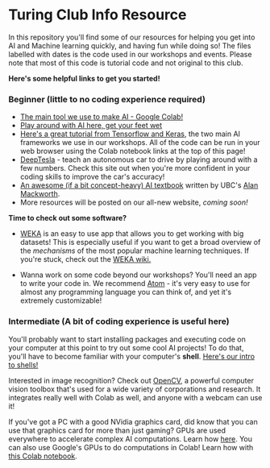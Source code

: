 # Turing Club Info Resource

In this repository you'll find some of our resources for helping you get into AI and Machine learning quickly, and having fun while doing so! The files labelled with dates is the code used in our workshops and events. Please note that most of this code is tutorial code and not original to this club.

**Here's some helpful links to get you started!**

### Beginner (little to no coding experience required)
- [The main tool we use to make AI - Google Colab!](https://colab.research.google.com/)
- [Play around with AI here, get your feet wet](https://experiments.withgoogle.com/ai)
- [Here's a great tutorial from Tensorflow and Keras](https://www.tensorflow.org/guide/keras), the two main AI frameworks we use in our workshops. All of the code can be run in your web browser using the Colab notebook links at the top of this page!
- [DeepTesla](http://selfdrivingcars.mit.edu/deeptesla/) - teach an autonomous car to drive by playing around with a few numbers. Check this site out when you're more confident in your coding skills to improve the car's accuracy!
- [An awesome (if a bit concept-heavy) AI textbook](http://artint.info/) written by UBC's [Alan Mackworth](http://www.cs.ubc.ca/~mack/).
- More resources will be posted on our all-new website, *coming soon!*

**Time to check out some software?**
- [WEKA](https://www.cs.waikato.ac.nz/ml/weka/index.html) is an easy to use app that allows you to get working with big datasets! This is especially useful if you want to get a broad overview of the *mechanisms* of the most popular machine learning techniques. If you're stuck, check out the [WEKA wiki.](http://weka.wikispaces.com/Frequently+Asked+Questions)

- Wanna work on some code beyond our workshops? You'll need an app to write your code in. We recommend [Atom](https://atom.io/) - it's very easy to use for almost any programming language you can think of, and yet it's extremely customizable!

### Intermediate (A bit of coding experience is useful here)

You'll probably want to start installing packages and executing code on your computer at this point to try out some cool AI projects! To do that, you'll have to become familiar with your computer's **shell**. [Here's our intro to shells!](https://github.com/turing-club/info/blob/master/intro-to-shells.md)

Interested in image recognition? Check out [OpenCV](https://opencv-python-tutroals.readthedocs.io/en/latest/), a powerful computer vision toolbox that's used for a wide variety of corporations and research. It integrates really well with Colab as well, and anyone with a webcam can use it!

If you've got a PC with a good NVidia graphics card, did know that you can use that graphics card for more than just gaming? GPUs are used everywhere to accelerate complex AI computations. Learn how [here](https://developer.nvidia.com/cuda-zone). You can also use Google's GPUs to do computations in Colab! Learn how with [this Colab notebook](https://colab.research.google.com/notebooks/gpu.ipynb).
